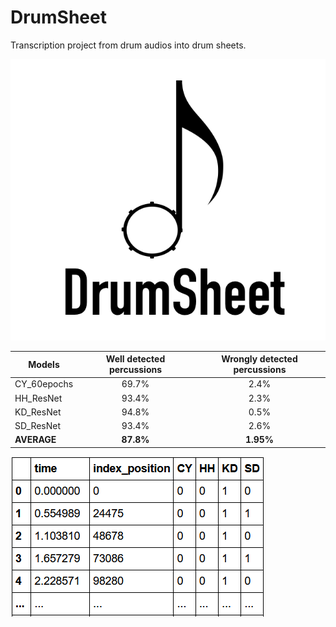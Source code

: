 # DrumSheet
Transcription project from drum audios into drum sheets.

![logo](https://github.com/MLecardonnel/DrumSheet/blob/main/reports/figures/DrumSheet.png?raw=true)


|Models       | Well detected percussions | Wrongly detected percussions |
| ----------- |:-------------------------:|:----------------------------:|
|CY_60epochs  | 69.7%                     | 2.4%                         |
|HH_ResNet    | 93.4%                     | 2.3%                         |
|KD_ResNet    | 94.8%                     | 0.5%                         |
|SD_ResNet    | 93.4%                     | 2.6%                         |
|**AVERAGE**  | **87.8%**                 | **1.95%**                    |

![transcription](https://github.com/MLecardonnel/DrumSheet/blob/main/reports/figures/transcription.PNG?raw=true)
